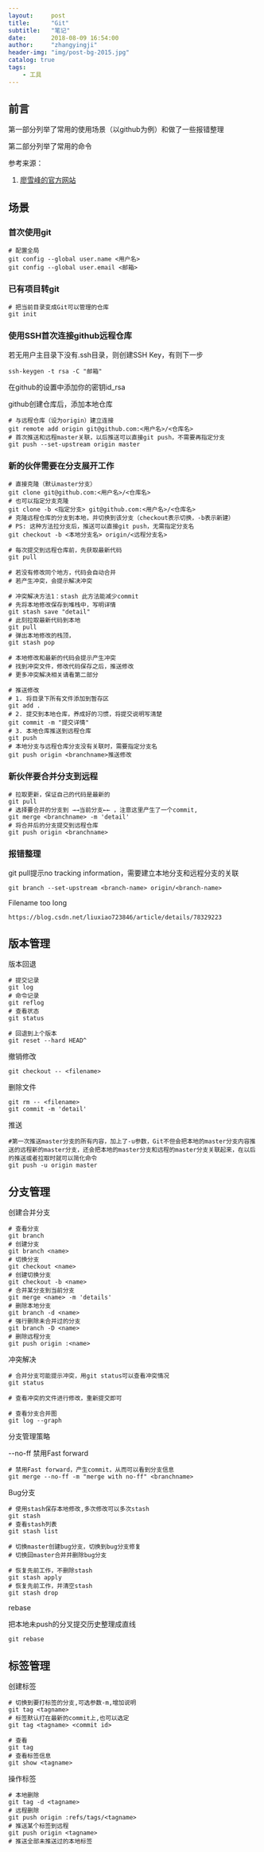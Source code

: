 ```yaml
---
layout:     post
title:      "Git"
subtitle:   "笔记"
date:       2018-08-09 16:54:00
author:     "zhangyingji"
header-img: "img/post-bg-2015.jpg"
catalog: true
tags:
    - 工具
---
```


## 前言

第一部分列举了常用的使用场景（以github为例）和做了一些报错整理

第二部分列举了常用的命令

参考来源：
1. [廖雪峰的官方网站](https://www.liaoxuefeng.com/)

## 场景

### 首次使用git

```
# 配置全局
git config --global user.name <用户名>
git config --global user.email <邮箱>
```

### 已有项目转git

```
# 把当前目录变成Git可以管理的仓库
git init
```

### 使用SSH首次连接github远程仓库

若无用户主目录下没有.ssh目录，则创建SSH Key，有则下一步

```
ssh-keygen -t rsa -C "邮箱"
```

在github的设置中添加你的密钥id_rsa

github创建仓库后，添加本地仓库

```
# 与远程仓库（设为origin）建立连接
git remote add origin git@github.com:<用户名>/<仓库名>
# 首次推送和远程master关联，以后推送可以直接git push，不需要再指定分支
git push --set-upstream origin master 
```

### 新的伙伴需要在分支展开工作

```
# 直接克隆（默认master分支）
git clone git@github.com:<用户名>/<仓库名>
# 也可以指定分支克隆
git clone -b <指定分支> git@github.com:<用户名>/<仓库名>
# 克隆远程仓库的分支到本地，并切换到该分支（checkout表示切换，-b表示新建）
# PS: 这种方法拉分支后，推送可以直接git push，无需指定分支名
git checkout -b <本地分支名> origin/<远程分支名>

# 每次提交到远程仓库前，先获取最新代码
git pull

# 若没有修改同个地方，代码会自动合并
# 若产生冲突，会提示解决冲突

# 冲突解决方法1：stash 此方法能减少commit
# 先将本地修改保存到堆栈中，写明详情
git stash save "detail"
# 此刻拉取最新代码到本地
git pull
# 弹出本地修改的栈顶，
git stash pop

# 本地修改和最新的代码会提示产生冲突
# 找到冲突文件，修改代码保存之后，推送修改
# 更多冲突解决相关请看第二部分

# 推送修改
# 1. 将目录下所有文件添加到暂存区
git add .
# 2. 提交到本地仓库，养成好的习惯，将提交说明写清楚
git commit -m "提交详情"
# 3. 本地仓库推送到远程仓库
git push
# 本地分支与远程仓库分支没有关联时，需要指定分支名
git push origin <branchname>推送修改
```

### 新伙伴要合并分支到远程

```
# 拉取更新，保证自己的代码是最新的
git pull
# 选择要合并的分支到 →→当前分支←← ，注意这里产生了一个commit,
git merge <branchname> -m 'detail'
# 将合并后的分支提交到远程仓库
git push origin <branchname>
```

### 报错整理

git pull提示no tracking information，需要建立本地分支和远程分支的关联

```
git branch --set-upstream <branch-name> origin/<branch-name>
```

Filename too long

```
https://blog.csdn.net/liuxiao723846/article/details/78329223
```
## 版本管理

版本回退

```
# 提交记录
git log
# 命令记录
git reflog
# 查看状态
git status

# 回退到上个版本
git reset --hard HEAD^
```

撤销修改

```
git checkout -- <filename>
```

删除文件

```
git rm -- <filename>
git commit -m 'detail'
```

推送

```
#第一次推送master分支的所有内容，加上了-u参数，Git不但会把本地的master分支内容推送的远程新的master分支，还会把本地的master分支和远程的master分支关联起来，在以后的推送或者拉取时就可以简化命令
git push -u origin master
```

## 分支管理

创建合并分支

```
# 查看分支
git branch
# 创建分支
git branch <name>
# 切换分支
git checkout <name>
# 创建切换分支
git checkout -b <name>
# 合并某分支到当前分支
git merge <name> -m 'details'
# 删除本地分支
git branch -d <name>
# 强行删除未合并过的分支
git branch -D <name>
# 删除远程分支
git push origin :<name>
```

冲突解决

```
# 合并分支可能提示冲突，用git status可以查看冲突情况
git status

# 查看冲突的文件进行修改，重新提交即可

# 查看分支合并图
git log --graph
```

分支管理策略

--no-ff 禁用Fast forward

```
# 禁用Fast forward，产生commit，从而可以看到分支信息
git merge --no-ff -m "merge with no-ff" <branchname>
```

Bug分支

```
# 使用stash保存本地修改,多次修改可以多次stash
git stash
# 查看stash列表
git stash list

# 切换master创建bug分支，切换到bug分支修复
# 切换回master合并并删除bug分支

# 恢复先前工作，不删除stash
git stash apply
# 恢复先前工作，并清空stash
git stash drop
```

rebase

把本地未push的分叉提交历史整理成直线

```
git rebase
```

## 标签管理

创建标签

```
# 切换到要打标签的分支,可选参数-m,增加说明
git tag <tagname>
# 标签默认打在最新的commit上,也可以选定
git tag <tagname> <commit id>

# 查看
git tag
# 查看标签信息
git show <tagname>
```

操作标签

```
# 本地删除
git tag -d <tagname>
# 远程删除
git push origin :refs/tags/<tagname>
# 推送某个标签到远程
git push origin <tagname>
# 推送全部未推送过的本地标签
```
